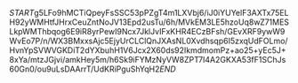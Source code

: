 $START$g5LFo9hMCTiQpeyFsSSC53pPZgT4m1LXVbj6/iJ0iYUYelF3AXTx75ELH92yWMHtfJHrxCeuZntNoJV13Epd2usTu/6h/MVkEM3LE5hzoUq8wZ71MESLkpWMThbqog6E9iR8yrPewI9Ncx7JklJvIFxKHR4ECzBFsh/GEvXRF9ywW9WvEo7P/n/WX3BMxxsAjc5EjyUrCLClQnJXAsNL0Xvdhsqp6I5zxqUdFOLmo/HvnYpSVWVGKDiT2dYXbuhH1V6Jcx2X60ds92IkmdmomPz+ao25+yEc5J+8xYa/mtzJGjvi/amkHey5m/h6Sk9iFYMzNyVW8ZPT7I4A2GKXA53fF1SChJs60Gn0/ou9uLsDAArrT/UdKRiPguShYqH2$END$